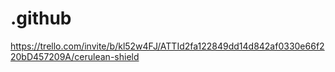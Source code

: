 # .github

https://trello.com/invite/b/kl52w4FJ/ATTId2fa122849dd14d842af0330e66f220bD457209A/cerulean-shield

